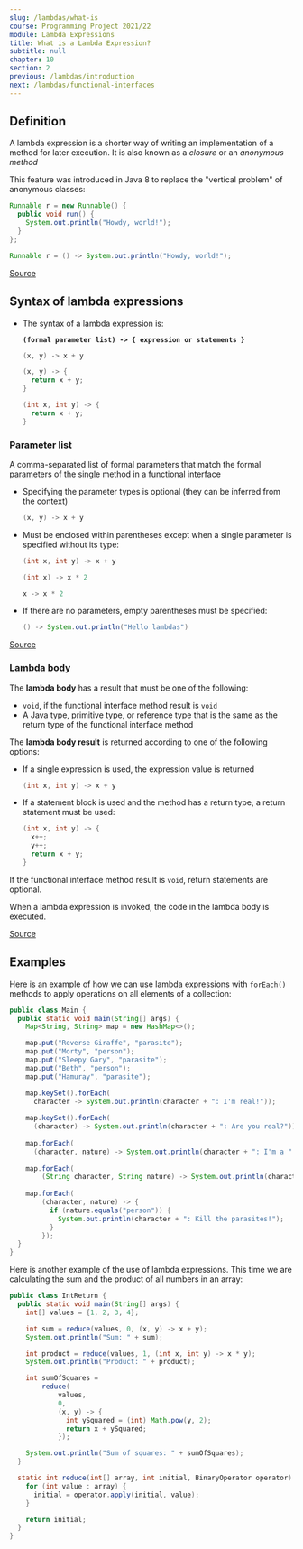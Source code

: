 ```yaml
---
slug: /lambdas/what-is
course: Programming Project 2021/22
module: Lambda Expressions
title: What is a Lambda Expression?
subtitle: null
chapter: 10
section: 2
previous: /lambdas/introduction
next: /lambdas/functional-interfaces
---
```


## Definition

A lambda expression is a shorter way of writing an implementation of a method for later execution. It is also known as a *closure* or an *anonymous method*

This feature was introduced in Java 8 to replace the "vertical problem" of anonymous classes:

```java
Runnable r = new Runnable() {
  public void run() {
    System.out.println("Howdy, world!");
  }
};
```

```java
Runnable r = () -> System.out.println("Howdy, world!");
```

[Source](https://www.oracle.com/technical-resources/articles/java/architect-lambdas-part1.html)


## Syntax of lambda expressions

- The syntax of a lambda expression is:
  
  **`(formal parameter list) -> { expression or statements }`**
  

  ```java
  (x, y) -> x + y
  ```
  
  ```java
  (x, y) -> { 
    return x + y;
  } 
  ```
  
  ```java
  (int x, int y) -> { 
    return x + y;
  } 
  ```

### Parameter list

A comma-separated list of formal parameters that match the formal parameters of the single method in a functional interface  
  
- Specifying the parameter types is optional (they can be inferred from the context)

  ```java
  (x, y) -> x + y
  ```

- Must be enclosed within parentheses except when a single parameter is specified without its type:

  ```java
  (int x, int y) -> x + y
  ```
  ```java
  (int x) -> x * 2
  ```
  ```java
  x -> x * 2
  ```

- If there are no parameters, empty parentheses must be specified:

  ```java
  () -> System.out.println("Hello lambdas")
  ```

[Source](https://www.oracle.com/technical-resources/articles/java/lambda.html)


### Lambda body

The **lambda body** has a result that must be one of the following:
- `void`, if the functional interface method result is `void`
- A Java type, primitive type, or reference type that is the same as the return type of the functional interface method

The **lambda body result** is returned according to one of the following options:
  
- If a single expression is used, the expression value is returned
  
  ```java
  (int x, int y) -> x + y
  ```
  

- If a statement block is used and the method has a return type, a return statement must be used:
  
  ```java
  (int x, int y) -> {
    x++;
    y++;
    return x + y;
  }
  ```
  

If the functional interface method result is `void`, return statements are optional.

When a lambda expression is invoked, the code in the lambda body is executed.

[Source](https://www.oracle.com/technical-resources/articles/java/lambda.html)


## Examples

Here is an example of how we can use lambda expressions with `forEach()` methods to apply operations on all elements of a collection:

```java
public class Main {
  public static void main(String[] args) {
    Map<String, String> map = new HashMap<>();

    map.put("Reverse Giraffe", "parasite");
    map.put("Morty", "person");
    map.put("Sleepy Gary", "parasite");
    map.put("Beth", "person");
    map.put("Hamuray", "parasite");

    map.keySet().forEach(
      character -> System.out.println(character + ": I'm real!"));
    
    map.keySet().forEach(
      (character) -> System.out.println(character + ": Are you real?"));
    
    map.forEach(
      (character, nature) -> System.out.println(character + ": I'm a " + nature));
    
    map.forEach(
        (String character, String nature) -> System.out.println(character + ": I'm a " + nature));
    
    map.forEach(
        (character, nature) -> {
          if (nature.equals("person")) {
            System.out.println(character + ": Kill the parasites!");
          }
        });
  }
}
```

Here is another example of the use of lambda expressions. This time we are calculating the sum and the product of all numbers in an array:

```java
public class IntReturn {
  public static void main(String[] args) {
    int[] values = {1, 2, 3, 4};

    int sum = reduce(values, 0, (x, y) -> x + y);
    System.out.println("Sum: " + sum);

    int product = reduce(values, 1, (int x, int y) -> x * y);
    System.out.println("Product: " + product);

    int sumOfSquares =
        reduce(
            values,
            0,
            (x, y) -> {
              int ySquared = (int) Math.pow(y, 2);
              return x + ySquared;
            });

    System.out.println("Sum of squares: " + sumOfSquares);
  }

  static int reduce(int[] array, int initial, BinaryOperator operator) {
    for (int value : array) {
      initial = operator.apply(initial, value);
    }

    return initial;
  }
}
```